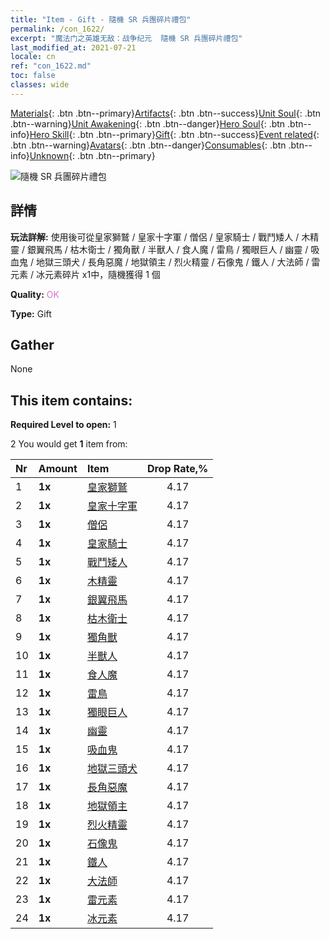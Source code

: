 ```yaml
---
title: "Item - Gift - 隨機 SR 兵團碎片禮包"
permalink: /con_1622/
excerpt: "魔法门之英雄无敌：战争纪元  隨機 SR 兵團碎片禮包"
last_modified_at: 2021-07-21
locale: cn
ref: "con_1622.md"
toc: false
classes: wide
---
```

 [Materials](/ItemsCN/){: .btn .btn--primary}[Artifacts](/ItemsCN/Artifacts/){: .btn .btn--success}[Unit Soul](/ItemsCN/UnitSoul/){: .btn .btn--warning}[Unit Awakening](/ItemsCN/UnitAwakening/){: .btn .btn--danger}[Hero Soul](/ItemsCN/HeroSoul/){: .btn .btn--info}[Hero Skill](/ItemsCN/HeroSkill/){: .btn .btn--primary}[Gift](/ItemsCN/Gift/){: .btn .btn--success}[Event related](/ItemsCN/Events/){: .btn .btn--warning}[Avatars](/ItemsCN/Avatars/){: .btn .btn--danger}[Consumables](/ItemsCN/Consumables/){: .btn .btn--info}[Unknown](/ItemsCN/Unknown/){: .btn .btn--primary}

 ![隨機 SR 兵團碎片禮包](/images/t/i_907238.png)

## 詳情
 **玩法詳解:** 使用後可從皇家獅鷲 / 皇家十字軍 / 僧侶 / 皇家騎士 / 戰鬥矮人 / 木精靈 / 銀翼飛馬 / 枯木衛士 / 獨角獸 / 半獸人 / 食人魔 / 雷鳥 / 獨眼巨人 / 幽靈 / 吸血鬼 / 地獄三頭犬 / 長角惡魔 / 地獄領主 / 烈火精靈 / 石像鬼 / 鐵人 / 大法師 / 雷元素 / 冰元素碎片 x1中，隨機獲得 1 個

 **Quality:** <span style="color: #DA70D6">OK</span>

 **Type:** Gift

## Gather

  None

## This item contains:

 **Required Level to open:** 1

 2 You would get **1** item  from:

  | Nr | Amount |     Item    | Drop Rate,% |
  |:---|:-------|:------------|:---------:|
  | 1 |  **1x** | [皇家獅鷲](/cn/Items/unt_192/) | 4.17 | 
  | 2 |  **1x** | [皇家十字軍](/cn/Items/unt_193/) | 4.17 | 
  | 3 |  **1x** | [僧侶](/cn/Items/unt_194/) | 4.17 | 
  | 4 |  **1x** | [皇家騎士](/cn/Items/unt_195/) | 4.17 | 
  | 5 |  **1x** | [戰鬥矮人](/cn/Items/unt_200/) | 4.17 | 
  | 6 |  **1x** | [木精靈](/cn/Items/unt_201/) | 4.17 | 
  | 7 |  **1x** | [銀翼飛馬](/cn/Items/unt_202/) | 4.17 | 
  | 8 |  **1x** | [枯木衛士](/cn/Items/unt_203/) | 4.17 | 
  | 9 |  **1x** | [獨角獸](/cn/Items/unt_204/) | 4.17 | 
  | 10 |  **1x** | [半獸人](/cn/Items/unt_219/) | 4.17 | 
  | 11 |  **1x** | [食人魔](/cn/Items/unt_220/) | 4.17 | 
  | 12 |  **1x** | [雷鳥](/cn/Items/unt_221/) | 4.17 | 
  | 13 |  **1x** | [獨眼巨人](/cn/Items/unt_222/) | 4.17 | 
  | 14 |  **1x** | [幽靈](/cn/Items/unt_210/) | 4.17 | 
  | 15 |  **1x** | [吸血鬼](/cn/Items/unt_211/) | 4.17 | 
  | 16 |  **1x** | [地獄三頭犬](/cn/Items/unt_228/) | 4.17 | 
  | 17 |  **1x** | [長角惡魔](/cn/Items/unt_229/) | 4.17 | 
  | 18 |  **1x** | [地獄領主](/cn/Items/unt_230/) | 4.17 | 
  | 19 |  **1x** | [烈火精靈](/cn/Items/unt_231/) | 4.17 | 
  | 20 |  **1x** | [石像鬼](/cn/Items/unt_236/) | 4.17 | 
  | 21 |  **1x** | [鐵人](/cn/Items/unt_237/) | 4.17 | 
  | 22 |  **1x** | [大法師](/cn/Items/unt_238/) | 4.17 | 
  | 23 |  **1x** | [雷元素](/cn/Items/unt_263/) | 4.17 | 
  | 24 |  **1x** | [冰元素](/cn/Items/unt_264/) | 4.17 | 
